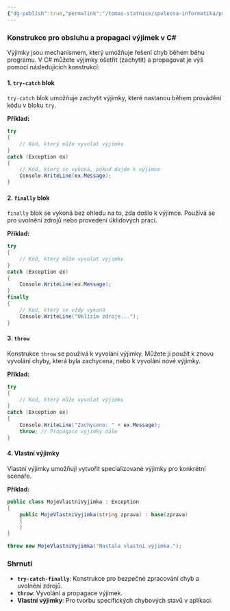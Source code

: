 ```yaml
---
{"dg-publish":true,"permalink":"/tomas-statnice/spolecna-informatika/programovaci-jazyk/manipulace-se-zdroji-a-mechanizmy-pro-osetreni-chub/vyjimky/","tags":["tomas","spolecna_informatika","programovaci_jazyky"],"noteIcon":""}
---
```


### Konstrukce pro obsluhu a propagaci výjimek v C#

Výjimky jsou mechanismem, který umožňuje řešení chyb během běhu programu. V C# můžete výjimky ošetřit (zachytit) a propagovat je výš pomocí následujících konstrukcí:

#### 1. **`try-catch` blok**
`try-catch` blok umožňuje zachytit výjimky, které nastanou během provádění kódu v bloku `try`.

**Příklad:**
```csharp
try
{
    // Kód, který může vyvolat výjimku
}
catch (Exception ex)
{
    // Kód, který se vykoná, pokud dojde k výjimce
    Console.WriteLine(ex.Message);
}
```

#### 2. **`finally` blok**
`finally` blok se vykoná bez ohledu na to, zda došlo k výjimce. Používá se pro uvolnění zdrojů nebo provedení úklidových prací.

**Příklad:**
```csharp
try
{
    // Kód, který může vyvolat výjimku
}
catch (Exception ex)
{
    Console.WriteLine(ex.Message);
}
finally
{
    // Kód, který se vždy vykoná
    Console.WriteLine("Uklízím zdroje...");
}
```

#### 3. **`throw`**
Konstrukce `throw` se používá k vyvolání výjimky. Můžete ji použít k znovu vyvolání chyby, která byla zachycena, nebo k vyvolání nové výjimky.

**Příklad:**
```csharp
try
{
    // Kód, který může vyvolat výjimku
}
catch (Exception ex)
{
    Console.WriteLine("Zachyceno: " + ex.Message);
    throw; // Propagace výjimky dále
}
```

#### 4. **Vlastní výjimky**
Vlastní výjimky umožňují vytvořit specializované výjimky pro konkrétní scénáře.

**Příklad:**
```csharp
public class MojeVlastniVyjimka : Exception
{
    public MojeVlastniVyjimka(string zprava) : base(zprava)
    {
    }
}

throw new MojeVlastniVyjimka("Nastala vlastní výjimka.");
```

### Shrnutí
- **`try-catch-finally`**: Konstrukce pro bezpečné zpracování chyb a uvolnění zdrojů.
- **`throw`**: Vyvolání a propagace výjimek.
- **Vlastní výjimky**: Pro tvorbu specifických chybových stavů v aplikaci.

